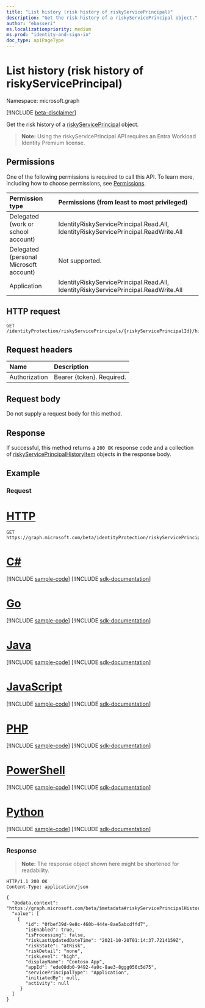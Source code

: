 ```yaml
---
title: "List history (risk history of riskyServicePrincipal)"
description: "Get the risk history of a riskyServicePrincipal object."
author: "ebasseri"
ms.localizationpriority: medium
ms.prod: "identity-and-sign-in"
doc_type: apiPageType
---
```


# List history (risk history of riskyServicePrincipal)
Namespace: microsoft.graph

[!INCLUDE [beta-disclaimer](../../includes/beta-disclaimer.md)]

Get the risk history of a [riskyServicePrincipal](../resources/riskyServicePrincipal.md) object.

>**Note:** Using the riskyServicePrincipal API requires an Entra Workload Identity Premium license.

## Permissions
One of the following permissions is required to call this API. To learn more, including how to choose permissions, see [Permissions](/graph/permissions-reference).

|Permission type|Permissions (from least to most privileged)|
|:---|:---|
|Delegated (work or school account)|IdentityRiskyServicePrincipal.Read.All, IdentityRiskyServicePrincipal.ReadWrite.All|
|Delegated (personal Microsoft account)|Not supported.|
|Application|IdentityRiskyServicePrincipal.Read.All, IdentityRiskyServicePrincipal.ReadWrite.All|

## HTTP request

<!-- {
  "blockType": "ignored"
}
-->
``` http
GET /identityProtection/riskyServicePrincipals/{riskyServicePrincipalId}/history 
```
## Request headers
|Name|Description|
|:---|:---|
|Authorization|Bearer {token}. Required.|

## Request body
Do not supply a request body for this method.

## Response

If successful, this method returns a `200 OK` response code and a collection of [riskyServicePrincipalHistoryItem](../resources/riskyserviceprincipalhistoryitem.md) objects in the response body.

## Example

### Request

# [HTTP](#tab/http)
<!-- {
  "blockType": "request",
  "name": "list_riskyserviceprincipalhistoryitem"
}
-->
``` http
GET https://graph.microsoft.com/beta/identityProtection/riskyServicePrincipals/{riskyServicePrincipalId}/history
```

# [C#](#tab/csharp)
[!INCLUDE [sample-code](../includes/snippets/csharp/list-riskyserviceprincipalhistoryitem-csharp-snippets.md)]
[!INCLUDE [sdk-documentation](../includes/snippets/snippets-sdk-documentation-link.md)]

# [Go](#tab/go)
[!INCLUDE [sample-code](../includes/snippets/go/list-riskyserviceprincipalhistoryitem-go-snippets.md)]
[!INCLUDE [sdk-documentation](../includes/snippets/snippets-sdk-documentation-link.md)]

# [Java](#tab/java)
[!INCLUDE [sample-code](../includes/snippets/java/list-riskyserviceprincipalhistoryitem-java-snippets.md)]
[!INCLUDE [sdk-documentation](../includes/snippets/snippets-sdk-documentation-link.md)]

# [JavaScript](#tab/javascript)
[!INCLUDE [sample-code](../includes/snippets/javascript/list-riskyserviceprincipalhistoryitem-javascript-snippets.md)]
[!INCLUDE [sdk-documentation](../includes/snippets/snippets-sdk-documentation-link.md)]

# [PHP](#tab/php)
[!INCLUDE [sample-code](../includes/snippets/php/list-riskyserviceprincipalhistoryitem-php-snippets.md)]
[!INCLUDE [sdk-documentation](../includes/snippets/snippets-sdk-documentation-link.md)]

# [PowerShell](#tab/powershell)
[!INCLUDE [sample-code](../includes/snippets/powershell/list-riskyserviceprincipalhistoryitem-powershell-snippets.md)]
[!INCLUDE [sdk-documentation](../includes/snippets/snippets-sdk-documentation-link.md)]

# [Python](#tab/python)
[!INCLUDE [sample-code](../includes/snippets/python/list-riskyserviceprincipalhistoryitem-python-snippets.md)]
[!INCLUDE [sdk-documentation](../includes/snippets/snippets-sdk-documentation-link.md)]

---

### Response
>**Note:** The response object shown here might be shortened for readability.
<!-- {
  "blockType": "response",
  "truncated": true,
  "@odata.type": "Collection(microsoft.graph.riskyServicePrincipalHistoryItem)"
}
-->
``` http
HTTP/1.1 200 OK
Content-Type: application/json

{
  "@odata.context": "https://graph.microsoft.com/beta/$metadata#riskyServicePrincipalHistoryItem",
  "value": [
    {
       "id": "0fbef39d-9e8c-460b-444e-8ae5abcdffd7",
       "isEnabled": true,
       "isProcessing": false,
       "riskLastUpdatedDateTime": "2021-10-20T01:14:37.7214159Z",
       "riskState": "atRisk",
       "riskDetail": "none",
       "riskLevel": "high",
       "displayName": "Contoso App",
       "appId": "ede08db0-9492-4a0c-8ae3-8ggg056c5d75",
       "servicePrincipalType": "Application",
       "initiatedBy": null,
       "activity": null
     }
  ]
}
```
